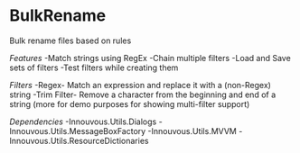 BulkRename
==========

Bulk rename files based on rules

*Features*
-Match strings using RegEx
-Chain multiple filters
-Load and Save sets of filters
-Test filters while creating them

*Filters*
-Regex- Match an expression and replace it with a (non-Regex) string 
-Trim Filter- Remove a character from the beginning and end of a string (more for demo purposes for showing multi-filter support)

*Dependencies*
-Innouvous.Utils.Dialogs
-Innouvous.Utils.MessageBoxFactory
-Innouvous.Utils.MVVM
-Innouvous.Utils.ResourceDictionaries

